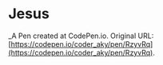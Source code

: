 # Jesus
 _A Pen created at CodePen.io. Original URL: [https://codepen.io/coder_aky/pen/RzyvRq](https://codepen.io/coder_aky/pen/RzyvRq).

 